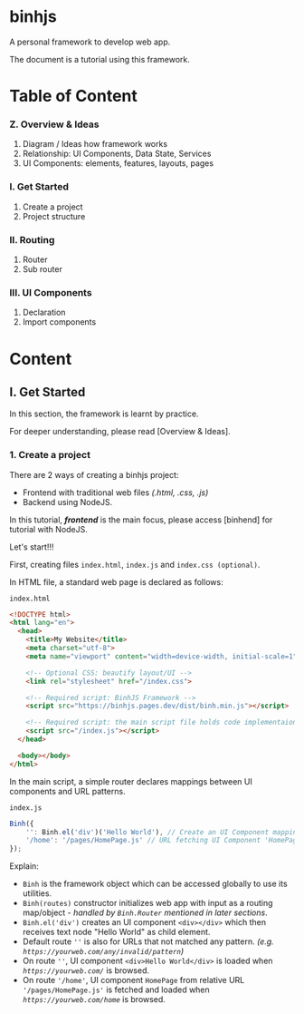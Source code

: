 # binhjs
A personal framework to develop web app.

The document is a tutorial using this framework.

# Table of Content

### Z. Overview & Ideas
  1. Diagram / Ideas how framework works
  2. Relationship: UI Components, Data State, Services
  3. UI Components: elements, features, layouts, pages

### I. Get Started
  1. Create a project
  2. Project structure

### II. Routing
  1. Router
  2. Sub router

### III. UI Components
  1. Declaration
  2. Import components

# Content

## I. Get Started

In this section, the framework is learnt by practice.

For deeper understanding, please read [Overview & Ideas].

### 1. Create a project
There are 2 ways of creating a binhjs project:
* Frontend with traditional web files _(.html, .css, .js)_
* Backend using NodeJS.

In this tutorial, ***frontend*** is the main focus, please access [binhend] for tutorial with NodeJS.

Let's start!!!

First, creating files `index.html`, `index.js` and `index.css (optional)`.

In HTML file, a standard web page is declared as follows:

`index.html`
```html
<!DOCTYPE html>
<html lang="en">
  <head>
    <title>My Website</title>
    <meta charset="utf-8">
    <meta name="viewport" content="width=device-width, initial-scale=1">

    <!-- Optional CSS: beautify layout/UI -->
    <link rel="stylesheet" href="/index.css">

    <!-- Required script: BinhJS Framework -->
    <script src="https://binhjs.pages.dev/dist/binh.min.js"></script>

    <!-- Required script: the main script file holds code implementaion using BinhJS -->
    <script src="/index.js"></script>
  </head>

  <body></body>
</html>
```

In the main script, a simple router declares mappings between UI components and URL patterns.

`index.js`
```js
Binh({
    '': Binh.el('div')('Hello World'), // Create an UI Component mapping default route
    '/home': '/pages/HomePage.js' // URL fetching UI Component 'HomePage' on loading route '/home'
});
```

Explain:
* `Binh` is the framework object which can be accessed globally to use its utilities.
* `Binh(routes)` constructor initializes web app with input as a routing map/object - _handled by `Binh.Router` mentioned in later sections_.
* `Binh.el('div')` creates an UI component `<div></div>` which then receives text node "Hello World" as child element.
* Default route `''` is also for URLs that not matched any pattern. _(e.g. `https://yourweb.com/any/invalid/pattern`)_
* On route `''`, UI component `<div>Hello World</div>` is loaded when _`https://yourweb.com/`_ is browsed.
* On route `'/home'`, UI component `HomePage` from relative URL `'/pages/HomePage.js'` is fetched and loaded when _`https://yourweb.com/home`_ is browsed.

